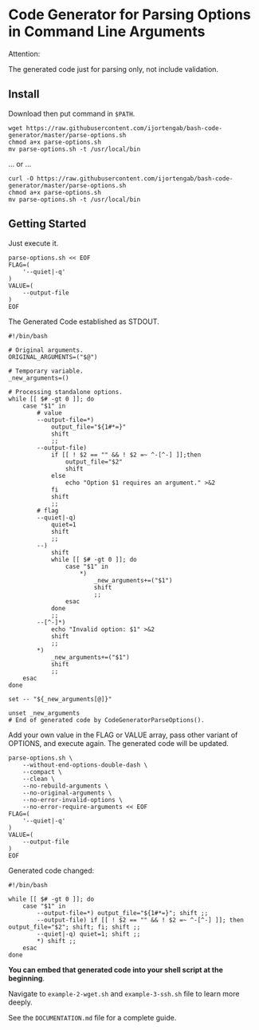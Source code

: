 # Code Generator for Parsing Options in Command Line Arguments

Attention:

The generated code just for parsing only, not include validation.

## Install

Download then put command in `$PATH`.

```
wget https://raw.githubusercontent.com/ijortengab/bash-code-generator/master/parse-options.sh
chmod a+x parse-options.sh
mv parse-options.sh -t /usr/local/bin
```

... or ...

```
curl -O https://raw.githubusercontent.com/ijortengab/bash-code-generator/master/parse-options.sh
chmod a+x parse-options.sh
mv parse-options.sh -t /usr/local/bin
```

## Getting Started

Just execute it.

```
parse-options.sh << EOF
FLAG=(
    '--quiet|-q'
)
VALUE=(
    --output-file
)
EOF
```

The Generated Code established as STDOUT.

```
#!/bin/bash

# Original arguments.
ORIGINAL_ARGUMENTS=("$@")

# Temporary variable.
_new_arguments=()

# Processing standalone options.
while [[ $# -gt 0 ]]; do
    case "$1" in
        # value
        --output-file=*)
            output_file="${1#*=}"
            shift
            ;;
        --output-file)
            if [[ ! $2 == "" && ! $2 =~ ^-[^-] ]];then
                output_file="$2"
                shift
            else
                echo "Option $1 requires an argument." >&2
            fi
            shift
            ;;
        # flag
        --quiet|-q)
            quiet=1
            shift
            ;;
        --)
            shift
            while [[ $# -gt 0 ]]; do
                case "$1" in
                    *)
                        _new_arguments+=("$1")
                        shift
                        ;;
                esac
            done
            ;;
        --[^-]*)
            echo "Invalid option: $1" >&2
            shift
            ;;
        *)
            _new_arguments+=("$1")
            shift
            ;;
    esac
done

set -- "${_new_arguments[@]}"

unset _new_arguments
# End of generated code by CodeGeneratorParseOptions().
```

Add your own value in the FLAG or VALUE array, pass other variant of OPTIONS, and execute again. The generated code will be updated.

```
parse-options.sh \
    --without-end-options-double-dash \
    --compact \
    --clean \
    --no-rebuild-arguments \
    --no-original-arguments \
    --no-error-invalid-options \
    --no-error-require-arguments << EOF
FLAG=(
    '--quiet|-q'
)
VALUE=(
    --output-file
)
EOF
```

Generated code changed:

```
#!/bin/bash

while [[ $# -gt 0 ]]; do
    case "$1" in
        --output-file=*) output_file="${1#*=}"; shift ;;
        --output-file) if [[ ! $2 == "" && ! $2 =~ ^-[^-] ]]; then output_file="$2"; shift; fi; shift ;;
        --quiet|-q) quiet=1; shift ;;
        *) shift ;;
    esac
done

```

**You can embed that generated code into your shell script at the beginning**.

Navigate to `example-2-wget.sh` and `example-3-ssh.sh` file to learn more deeply.

See the `DOCUMENTATION.md` file for a complete guide.
